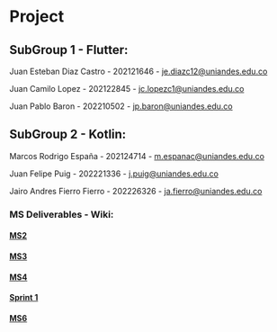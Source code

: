 # Project

## SubGroup 1 - Flutter:

Juan Esteban Diaz Castro - 202121646 - je.diazc12@uniandes.edu.co

Juan Camilo Lopez - 202122845 - jc.lopezc1@uniandes.edu.co

Juan Pablo Baron - 202210502 - jp.baron@uniandes.edu.co

## SubGroup 2 - Kotlin:

Marcos Rodrigo España - 202124714 - m.espanac@uniandes.edu.co

Juan Felipe Puig - 202221336 - j.puig@uniandes.edu.co

Jairo Andres Fierro Fierro - 202226326 - ja.fierro@uniandes.edu.co


### MS Deliverables - Wiki:

#### [MS2](docs/MS2.md)
#### [MS3](https://github.com/G15-ISIS3510-1/Project/wiki/MS3)
#### [MS4](https://github.com/G15-ISIS3510-1/Project/wiki/MS4)
#### [Sprint 1](https://github.com/G15-ISIS3510-1/Project/wiki/Sprint-1)
#### [MS6](https://github.com/G15-ISIS3510-1/Project/wiki/MS6)
